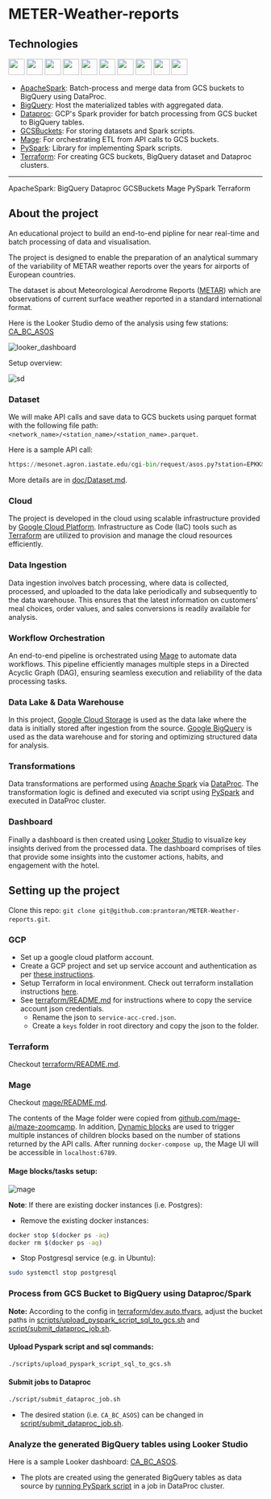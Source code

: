 # METER-Weather-reports

## Technologies

<img height="32" width="32" src="https://cdn.simpleicons.org/apachespark" /> <img height="32" width="32" src="https://cdn.simpleicons.org/docker" /> <img height="32" width="32" src="https://cdn.simpleicons.org/googlebigquery" /> <img height="32" width="32" src="https://cdn.simpleicons.org/googledataproc" /> <img height="32" width="32" src="https://cdn.simpleicons.org/googlecloudstorage" /> <img height="32" width="32" src="https://cdn.simpleicons.org/googlecloud" /> <img height="32" width="32" src="https://cdn.simpleicons.org/jupyter" /> <img height="32" width="32" src="https://cdn.simpleicons.org/pandas" /> <img height="32" width="32" src="https://cdn.simpleicons.org/python" /> <img height="32" width="32" src="https://cdn.simpleicons.org/terraform" />


- [ApacheSpark](https://spark.apache.org/): Batch-process and merge data from GCS buckets to BigQuery using DataProc.
- [BigQuery](https://cloud.google.com/bigquery): Host the materialized tables with aggregated data.
- [Dataproc](https://cloud.google.com/dataproc): GCP's Spark provider for batch processing from GCS bucket to BigQuery tables.
- [GCSBuckets](https://cloud.google.com/storage): For storing datasets and Spark scripts.
- [Mage](https://www.mage.ai/): For orchestrating ETL from API calls to GCS buckets.
- [PySpark](https://spark.apache.org/docs/latest/api/python/): Library for implementing Spark scripts.
- [Terraform](https://www.terraform.io/): For creating GCS buckets, BigQuery dataset and Dataproc clusters.
---

ApacheSpark: 
BigQuery
Dataproc
GCSBuckets
Mage
PySpark
Terraform


## About the project

An educational project to build an end-to-end pipline for near real-time and batch processing of data and visualisation.

The project is designed to enable the preparation of an analytical summary of the variability of METAR weather reports over the years for airports of European countries. 

The dataset is about Meteorological Aerodrome Reports ([METAR](https://www.dronepilotgroundschool.com/reading-aviation-routine-weather-metar-report/)) which are observations of current surface weather reported in a standard international format.

Here is the Looker Studio demo of the analysis using few stations: [CA_BC_ASOS](https://lookerstudio.google.com/reporting/cc8b1182-bd9e-49c1-9e38-d0feffd0cd0d)

![looker_dashboard](doc/looker_dashboard.png)



Setup overview:

![sd](doc/sd.png?style=centerme)

### Dataset

We will make API calls and save data to GCS buckets using parquet format with the following file path: `<network_name>/<station_name>/<station_name>.parquet`.

Here is a sample API call:
```python
https://mesonet.agron.iastate.edu/cgi-bin/request/asos.py?station=EPKK&data=all&year1=2023&month1=1&day1=1&year2=2023&month2=3&day2=26&tz=Etc%2FUTC&format=onlycomma&latlon=no&elev=no&missing=null&trace=T&direct=no&report_type=3&report_type=4
```

More details are in [doc/Dataset.md](doc/Dataset.md).

### Cloud
The project is developed in the cloud using scalable infrastructure provided by [Google Cloud Platform](https://cloud.google.com/). Infrastructure as Code (IaC) tools such as [Terraform](https://www.terraform.io/) are utilized to provision and manage the cloud resources efficiently.

### Data Ingestion
Data ingestion involves batch processing, where data is collected, processed, and uploaded to the data lake periodically and subsequently to the data warehouse. This ensures that the latest information on customers' meal choices, order values, and sales conversions is readily available for analysis.

### Workflow Orchestration
An end-to-end pipeline is orchestrated using [Mage](https://www.mage.ai/) to automate data workflows. This pipeline efficiently manages multiple steps in a Directed Acyclic Graph (DAG), ensuring seamless execution and reliability of the data processing tasks.

### Data Lake &  Data Warehouse
In this project, [Google Cloud Storage](https://cloud.google.com/storage) is used as the data lake where the data is initially stored after ingestion from the source. [Google BigQuery](https://cloud.google.com/bigquery) is used as the data warehouse and for storing and optimizing structured data for analysis. 

### Transformations
Data transformations are performed using [Apache Spark](ttps://spark.apache.org) via [DataProc](https://cloud.google.com/dataproc). The transformation logic is defined and executed via script using [PySpark](https://spark.apache.org/docs/latest/api/python) and executed in DataProc cluster.

### Dashboard

Finally a dashboard is then created using [Looker Studio](https://lookerstudio.google.com/) to visualize key insights derived from the processed data. The dashboard comprises of tiles that provide some insights into the customer actions, habits, and engagement with the hotel.

## Setting up the project

Clone this repo: `git clone git@github.com:prantoran/METER-Weather-reports.git`.

### GCP
- Set up a google cloud platform account.
- Create a GCP project and set up service account and authentication as per [these instructions](https://github.com/DataTalksClub/data-engineering-zoomcamp/blob/main/01-docker-terraform/1_terraform_gcp/2_gcp_overview.md#initial-setup).
- Setup Terraform in local environment. Check out terraform installation instructions [here](https://developer.hashicorp.com/terraform/tutorials/gcp-get-started/install-cli).
- See [terraform/README.md](terraform/README.md) for instructions where to copy the service account json credentials.
    - Rename the json to `service-acc-cred.json`.
    - Create a `keys` folder in root directory and copy the json to the folder.


### Terraform
Checkout [terraform/README.md](terraform/README.md).

### Mage

Checkout [mage/README.md](mage/README.md).

The contents of the Mage folder were copied from [github.com/mage-ai/maze-zoomcamp](https://github.com/mage-ai/mage-zoomcamp). In addition, [Dynamic blocks](https://docs.mage.ai/guides/blocks/dynamic-blocks) are used to trigger multiple instances of children blocks based on the number of stations returned by the API calls. After running `docker-compose up`, the Mage UI will be accessible in `localhost:6789`.

#### Mage blocks/tasks setup:

![mage](doc/mage.png?style=centerme)

**Note**: If there are existing docker instances (i.e. Postgres):
- Remove the existing docker instances:
```bash
docker stop $(docker ps -aq)
docker rm $(docker ps -aq)
```
- Stop Postgresql service (e.g. in Ubuntu):
```bash
sudo systemctl stop postgresql
```


### Process from GCS Bucket to BigQuery using Dataproc/Spark
**Note:** According to the config in [terraform/dev.auto.tfvars](terraform/dev.auto.tfvars), adjust the bucket paths in [scripts/upload_pyspark_script_sql_to_gcs.sh](scripts/upload_pyspark_script_sql_to_gcs.sh) and [script/submit_dataproc_job.sh](script/submit_dataproc_job.sh).

#### Upload Pyspark script and sql commands:
```bash
./scripts/upload_pyspark_script_sql_to_gcs.sh
```

#### Submit jobs to Dataproc
```bash
./script/submit_dataproc_job.sh
```
- The desired station (i.e. `CA_BC_ASOS`) can be changed in [script/submit_dataproc_job.sh](script/submit_dataproc_job.sh).


### Analyze the generated BigQuery tables using Looker Studio
Here is a sample Looker dashboard: [CA_BC_ASOS](https://lookerstudio.google.com/reporting/cc8b1182-bd9e-49c1-9e38-d0feffd0cd0d).
- The plots are created using the generated BigQuery tables as data source by [running PySpark script](#submit-jobs-to-dataproc) in a job in DataProc cluster.

